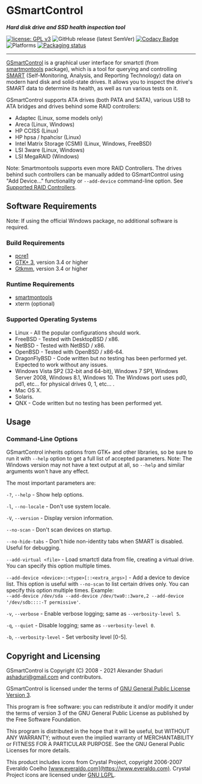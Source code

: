 
# GSmartControl

***Hard disk drive and SSD health inspection tool***

[![license: GPL v3](https://img.shields.io/badge/License-GPLv3-blue.svg)](https://www.gnu.org/licenses/gpl-3.0)
![GitHub release (latest SemVer)](https://img.shields.io/github/v/release/ashaduri/gsmartcontrol)
[![Codacy Badge](https://api.codacy.com/project/badge/Grade/528f4f7aaf0e446abf7e55d2affc7bec)](https://app.codacy.com/gh/ashaduri/gsmartcontrol?utm_source=github.com&utm_medium=referral&utm_content=ashaduri/gsmartcontrol&utm_campaign=Badge_Grade_Settings)
![Platforms](https://img.shields.io/badge/platforms-linux%20%7C%20windows%20%7C%20macos%20%7C%20*bsd-blue)
[![Packaging status](https://repology.org/badge/tiny-repos/gsmartcontrol.svg?header=software%20distributions%20and%20repositories)](https://repology.org/project/gsmartcontrol/versions)


---

[GSmartControl](https://gsmartcontrol.shaduri.dev)
is a graphical user interface for smartctl (from [smartmontools](https://www.smartmontools.org/)
package), which is a tool for
querying and controlling [SMART](https://en.wikipedia.org/wiki/S.M.A.R.T.)
(Self-Monitoring, Analysis, and Reporting
Technology) data on modern hard disk and solid-state drives. It allows you to
inspect the drive's SMART data to determine its health, as well as run various
tests on it.

GSmartControl supports ATA drives (both PATA and SATA), various USB to
ATA bridges and drives behind some RAID controllers:
* Adaptec (Linux, some models only)
* Areca (Linux, Windows)
* HP CCISS (Linux)
* HP hpsa / hpahcisr (Linux)
* Intel Matrix Storage (CSMI) (Linux, Windows, FreeBSD)
* LSI 3ware (Linux, Windows)
* LSI MegaRAID (Windows)

Note: Smartmontools supports even more RAID Controllers. The drives
behind such controllers can be manually added to GSmartControl using
"Add Device..." functionality or `--add-device` command-line option.
See [Supported RAID Controllers](https://www.smartmontools.org/wiki/Supported_RAID-Controllers).


## Software Requirements

Note: If using the official Windows package, no additional software is required.

### Build Requirements
* [pcre1](https://www.pcre.org)
* [GTK+ 3](https://www.gtk.org), version 3.4 or higher
* [Gtkmm](https://www.gtkmm.org), version 3.4 or higher

### Runtime Requirements
* [smartmontools](https://www.smartmontools.org/)
* xterm (optional)

### Supported Operating Systems
* Linux - All the popular configurations should work.
* FreeBSD - Tested with DesktopBSD / x86.
* NetBSD - Tested with NetBSD / x86.
* OpenBSD - Tested with OpenBSD / x86-64.
* DragonFlyBSD - Code written but no testing has been performed yet. Expected
to work without any issues.
* Windows Vista SP2 (32-bit and 64-bit), Windows 7 SP1, Windows Server 2008,
Windows 8.1, Windows 10. The Windows port uses pd0, pd1, etc...
for physical drives 0, 1, etc... .
* Mac OS X.
* Solaris.
* QNX - Code written but no testing has been performed yet.


## Usage

### Command-Line Options

GSmartControl inherits options from GTK+ and other libraries, so be sure to
run it with `--help` option to get a full list of accepted parameters.
Note: The Windows version may not have a text output at all, so `--help` and
similar arguments won't have any effect.

The most important parameters are:

`-?`, `--help` - Show help options.

`-l`, `--no-locale` - Don't use system locale.

`-V`, `--version` - Display version information.

`--no-scan` - Don't scan devices on startup.

`--no-hide-tabs` - Don't hide non-identity tabs when SMART is disabled. Useful
for debugging.

`--add-virtual <file>` - Load smartctl data from file, creating a virtual drive. You
can specify this option multiple times.

`--add-device <device>::<type>[::<extra_args>]` - Add a device to device list.
This option is useful with `--no-scan` to list certain drives only. You can specify
this option multiple times.
Example:  
`--add-device /dev/sda --add-device /dev/twa0::3ware,2 --add-device
'/dev/sdb::::-T permissive'`.

`-v`, `--verbose` - Enable verbose logging; same as `--verbosity-level 5`.

`-q`, `--quiet` - Disable logging; same as `--verbosity-level 0`.

`-b`, `--verbosity-level` - Set verbosity level \[0-5].



## Copyright and Licensing

GSmartControl is Copyright (C) 2008 - 2021 Alexander Shaduri [ashaduri@gmail.com](mailto:ashaduri@gmail.com) and contributors.

GSmartControl is licensed under the terms of
[GNU General Public License Version 3](https://www.gnu.org/licenses/gpl-3.0.en.html).

This program is free software: you can redistribute it and/or modify it under
the terms of version 3 of the GNU General Public License as published by the
Free Software Foundation.

This program is distributed in the hope that it will be useful, but WITHOUT ANY
WARRANTY; without even the implied warranty of MERCHANTABILITY or FITNESS FOR
A PARTICULAR PURPOSE. See the GNU General Public Licenses for more details.

This product includes icons from Crystal Project,
copyright 2006-2007 Everaldo Coelho [www.everaldo.com](https://www.everaldo.com).
Crystal Project icons are licensed under [GNU LGPL](https://www.gnu.org/licenses/lgpl-3.0.en.html).


